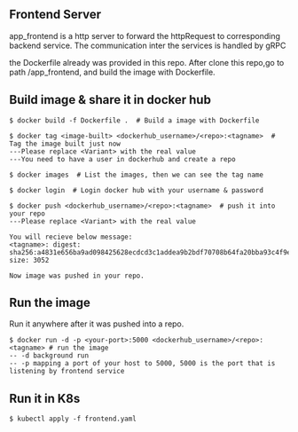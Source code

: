 Frontend Server
---------------
app_frontend is a http server to forward the httpRequest to corresponding backend service.
The communication inter the services is handled by gRPC

the Dockerfile already was provided in this repo.
After clone this repo,go to path /app_frontend, and build the image with Dockerfile.

Build image & share it in docker hub
------------------------------------

    $ docker build -f Dockerfile .  # Build a image with Dockerfile
    
    $ docker tag <image-built> <dockerhub_username>/<repo>:<tagname>  # Tag the image built just now
    ---Please replace <Variant> with the real value
    ---You need to have a user in dockerhub and create a repo
    
    $ docker images  # List the images, then we can see the tag name
    
    $ docker login  # Login docker hub with your username & password
    
    $ docker push <dockerhub_username>/<repo>:<tagname>  # push it into your repo
    ---Please replace <Variant> with the real value
    
    You will recieve below message:
    <tagname>: digest: sha256:a4831e656ba9ad098425628ecdcd3c1addea9b2bdf70708b64fa20bba93c4f9e size: 3052
    
    Now image was pushed in your repo.
    
    
Run the image
-------------

Run it anywhere after it was pushed into a repo.
    
    $ docker run -d -p <your-port>:5000 <dockerhub_username>/<repo>:<tagname> # run the image
    -- -d background run
    -- -p mapping a port of your host to 5000, 5000 is the port that is listening by frontend service

Run it in K8s
----------------------------------------------------------------------------------------------------------
    $ kubectl apply -f frontend.yaml

    
  

    
    



